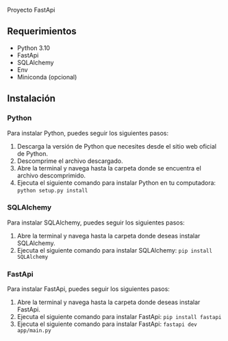 Proyecto FastApi

## Requerimientos

- Python 3.10
- FastApi
- SQLAlchemy
- Env
- Miniconda (opcional)

## Instalación

### Python

Para instalar Python, puedes seguir los siguientes pasos:

1. Descarga la versión de Python que necesites desde el sitio web oficial de Python.
2. Descomprime el archivo descargado.
3. Abre la terminal y navega hasta la carpeta donde se encuentra el archivo descomprimido.
4. Ejecuta el siguiente comando para instalar Python en tu computadora: `python setup.py install`

### SQLAlchemy

Para instalar SQLAlchemy, puedes seguir los siguientes pasos:

1. Abre la terminal y navega hasta la carpeta donde deseas instalar SQLAlchemy.
2. Ejecuta el siguiente comando para instalar SQLAlchemy: `pip install SQLAlchemy`

### FastApi

Para instalar FastApi, puedes seguir los siguientes pasos:

1. Abre la terminal y navega hasta la carpeta donde deseas instalar FastApi.
2. Ejecuta el siguiente comando para instalar FastApi: `pip install fastapi`
3. Ejecuta el siguiente comando para instalar FastApi: `fastapi dev app/main.py`
